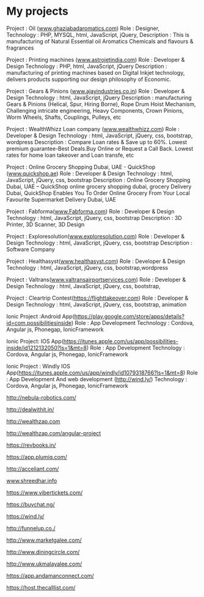 # My projects

Project         : Oil (www.ghaziabadaromatics.com)
Role              : Designer,  
Technology : PHP, MYSQL, html, JavaScript, jQuery,
Description : This is manufacturing of Natural Essential oil Aromatics Chemicals and flavours & fragrances 

Project          :  Printing machines (www.astrojetindia.com)
Role               : Developer & Design
Technology  : PHP, html, JavaScript, jQuery
Description : manufacturing of printing machines based on Digital Inkjet technology, delivers products supporting our design philosophy of Economic.

Project         :  Gears & Pinions (www.ajayindustries.co.in)
Role              : Developer & Design
Technology : html, JavaScript, jQuery
Description : manufacturing Gears & Pinions (Helical, Spur, Hiring Borne), Rope Drum Hoist Mechanism, Challenging intricate engineering, Heavy Components, Crown Pinions, Worm Wheels, Shafts, Couplings, Pulleys, etc

Project          : WealthWhizz Loan company (www.wealthwhizz.com)
Role               : Developer & Design
Technology  : html, JavaScript, jQuery, css, bootstrap,  wordpress
Description : Compare Loan rates &amp; Save up to 60%. Lowest premium guarantee-Best Deals.Buy Online or Request a Call Back. Lowest rates for home loan takeover and Loan transfe, etc

Project          :  Online Grocery Shopping Dubai, UAE - QuickShop (www.quickshop.ae)
Role               : Developer & Design
Technology  : html, JavaScript, jQuery, css, bootstrap
Description : Online Grocery Shopping Dubai, UAE – QuickShop online grocery shopping dubai, grocery Delivery Dubai, QuickShop Enables You To Order Online Grocery From Your Local Favourite Supermarket Delivery Dubai, UAE

Project          :  Fabforma(www.Fabforma.com)
Role               : Developer & Design
Technology  : html, JavaScript, jQuery, css, bootstrap
Description  : 3D Printer, 3D Scanner, 3D Design 

Project          :  Exploresolution(www.exploresolution.com)
Role              : Developer & Design
Technology  : html, JavaScript, jQuery, css, bootstrap
Description  : Software Company

Project          :  Healthasyst(www.healthasyst.com)
Role               : Developer & Design
Technology   : html, JavaScript, jQuery, css, bootstrap,wordpress

Project           :  Valtrans(www.valtransairportservices.com)
Role                : Developer & Design
Technology  : html, JavaScript, jQuery, css, bootstrap,

Project         :  Cleartrip Contest(https://flighttakeover.com)
Role              : Developer & Design
Technology : html, JavaScript, jQuery, css, bootstrap, animation

Ionic Project :Android App(https://play.google.com/store/apps/details?id=com.possibilitiesinside)
Role              : App Development
Technology : Cordova, Angular js, Phonegap, IonicFramework

Ionic Project: IOS  App(https://itunes.apple.com/us/app/possibilities-inside/id1212132050?ls=1&mt=8)
Role              : App Development
Technology : Cordova, Angular js, Phonegap, IonicFramework

Ionic Project : Windly IOS  App(https://itunes.apple.com/us/app/windly/id1079318766?ls=1&mt=8)
Role              : App Development And web development (http://wind.ly/)
Technology : Cordova, Angular js, Phonegap, IonicFramework

http://nebula-robotics.com/

http://dealwithit.in/

http://wealthzap.com

http://wealthzap.com/angular-project

https://revbooks.in/

https://app.plumiq.com/

http://acceliant.com/

www.shreedhar.info

https://www.vibertickets.com/

https://buychat.ng/

https://wind.ly/

http://funnelup.co./

http://www.marketgalee.com/

http://www.diningcircle.com/

http://www.ukmalayalee.com/

https://app.andamanconnect.com/

https://host.thecalllist.com/
